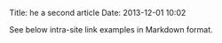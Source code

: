 Title: he a second article
Date: 2013-12-01 10:02

See below intra-site link examples in Markdown format.
